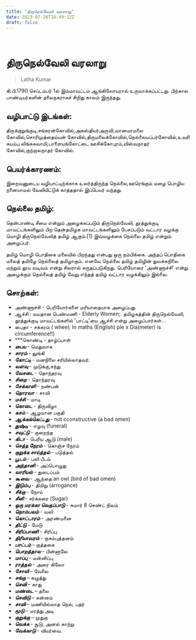 ```yaml
---
title: "திருநெல்வேலி வரலாறு"
date: 2023-07-26T16:49:12Z
draft: false
---
```

 
# திருநெல்வேலி வரலாறு

> Latha Kumar

கி.பி.1790 செப்டம்பர் 1ல் இம்மாவட்டம் ஆங்கிலோயரால் உருவாக்கப்பட்டது. பிற்கால பாண்டியர்களின் தலைநகராகச் சிறிது காலம் இருந்தது.

## வழிபாட்டு இடங்கள்:

திருக்குறுங்குடி,சங்கரன்கோவில்,அகஸ்தியர்அருவி,வானமாமலை கோவில்,சொரிமுத்தைய்யன் கோவில்,திருமலைக்கோவில்,நெல்லையப்பர்கோவில்,உவரி சுயம்பு லிங்கசுவாமி,பாளையங்கோட்டை ஊசிக்கோபுரம்,விஸ்வநாதர் கோவில்,குற்றாலநாதர் கோவில்.

## பெயர்க்காரணம்:

இறைவனுடைய வழிபாட்டிற்க்காக உலர்த்திருந்த நெல்லை,ஊரெங்கும் மழை பொழிய நனையாமல் வேலியிட்டுக் காத்ததால் இப்பெயர் வந்தது.

## நெல்லை தமிழ்:

தென்பாண்டி சீமை என்றும் அழைக்கப்படும் திருநெல்வேலி, தூத்துக்குடி மாவட்டங்களிலும் பிற தென்தமிழக மாவட்டங்களிலும் பேசப்படும் வட்டார வழக்கு மொழி திருநெல்வேலித் தமிழ் ஆகும்.[1] இவ்வழக்கை நெல்லை தமிழ் என்றும் அழைப்பர்.

தமிழ் மொழி பொதிகை மலையில் பிறந்தது என்பது ஒரு நம்பிக்கை. அந்தப் பொதிகை மலைத் தமிழே நெல்லைத் தமிழாகும். எனவே நெல்லை தமிழ் தமிழின் துவக்கநிலை மற்றும் தூய வடிவம் என்று சிலரால் கருதப்படுகிறது. பெரியோரை 'அண்ணாச்சி' என்று அழைக்கும் நெல்லைத் தமிழ் வேறு எந்தத் தமிழ் வட்டார வழக்கிலும் இல்லை.

## சொற்கள்:

* அண்ணாச்சி - பெரியோர்களை மரியாதையாக அழைப்பது
* ஆச்சி : வயதான பெண்மணி - Elderly Women;. தமிழகத்தின் திருநெல்வேலி, தூத்துக்குடி மாவட்டங்களில் 'பாட்டி'யை ஆச்சி என்று அழைப்பார்கள். .
* பைதா - சக்கரம் ( wheel; In maths (English) pie x Dia(meter) is circumference!!)
* ***கொண்டி - தாழ்ப்பாள்
* ***பைய*** - மெதுவாக
* ***சாரம்*** - லுங்கி
* ***கோட்டி*** - மனநிலை சரியில்லாதவர்.
* ***வளவு*** - முடுக்கு,சந்து
* ***வேசடை*** - தொந்தரவு
* ***சிறை*** - தொந்தரவு
* ***சேக்காளி*** - நண்பன்
* ***தொரவா*** - சாவி
* ***மச்சி*** - மாடி
* ***கொடை*** - திருவிழா
* ***கசம்*** - ஆழமான பகுதி
* ***ஆக்கங்கெட்டது*** - not cconstructive (a bad omen)
* ***துஷ்டி*** - எழவு (funeral)
* ***சவுட்டு*** - குறைந்த
* ***கிடா*** - பெரிய ஆடு (male)
* ***செத்த நேரம்*** - கொஞ்ச நேரம்
* ***குறுக்க சாய்த்தல்*** - படுத்தல்
* ***பூடம்*** - பலி பீடம்
* ***அந்தானி*** - அப்பொழுது
* ***வாரியல்*** - துடைப்பம்
* ***கூவை*** - ஆந்தை an owl (bird of bad omen)
* ***இடும்பு*** - திமிறு (arrogance)
* ***சீக்கு*** - நோய்
* ***சீனி*** - சர்க்கரை (Sugar)
* ***ஒரு மரக்கா வெதப்பாடு*** - சுமார் 8 செண்ட் நிலம்
* ***நொம்பலம்*** - வலி
* ***கொட்டாரம்*** - அரண்மனை
* ***திட்டு*** - மேடு
* ***சிரிப்பாணி*** - சிரிப்பு
* ***திரியாவரம்*** - குசும்புத்தனம்
* ***பாட்டம்*** - குத்தகை
* ***பொறத்தால*** - பின்னாலே
* ***மாப்பு*** - மன்னிப்பு
* ***ராத்தல்*** - அரை கிலோ
* ***சோலி*** – வேலை
* ***சங்கு*** – கழுத்து
* ***செவி*** – காது
* ***மண்டை*** – தலை
* ***செவிடு*** – கன்னம்
* ***சாவி*** – மணியில்லாத நெல், பதர்
* ***மூடு*** – மரத்து அடி
* ***குறுக்கு*** – முதுகு
* ***வெக்க*** - சூடு, அனல் காற்று
* ***வேக்காடு*** - வியர்வை.
 